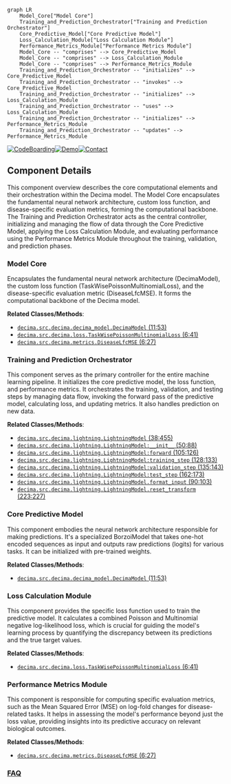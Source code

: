 ```mermaid
graph LR
    Model_Core["Model Core"]
    Training_and_Prediction_Orchestrator["Training and Prediction Orchestrator"]
    Core_Predictive_Model["Core Predictive Model"]
    Loss_Calculation_Module["Loss Calculation Module"]
    Performance_Metrics_Module["Performance Metrics Module"]
    Model_Core -- "comprises" --> Core_Predictive_Model
    Model_Core -- "comprises" --> Loss_Calculation_Module
    Model_Core -- "comprises" --> Performance_Metrics_Module
    Training_and_Prediction_Orchestrator -- "initializes" --> Core_Predictive_Model
    Training_and_Prediction_Orchestrator -- "invokes" --> Core_Predictive_Model
    Training_and_Prediction_Orchestrator -- "initializes" --> Loss_Calculation_Module
    Training_and_Prediction_Orchestrator -- "uses" --> Loss_Calculation_Module
    Training_and_Prediction_Orchestrator -- "initializes" --> Performance_Metrics_Module
    Training_and_Prediction_Orchestrator -- "updates" --> Performance_Metrics_Module
```
[![CodeBoarding](https://img.shields.io/badge/Generated%20by-CodeBoarding-9cf?style=flat-square)](https://github.com/CodeBoarding/GeneratedOnBoardings)[![Demo](https://img.shields.io/badge/Try%20our-Demo-blue?style=flat-square)](https://www.codeboarding.org/demo)[![Contact](https://img.shields.io/badge/Contact%20us%20-%20contact@codeboarding.org-lightgrey?style=flat-square)](mailto:contact@codeboarding.org)

## Component Details

This component overview describes the core computational elements and their orchestration within the Decima model. The Model Core encapsulates the fundamental neural network architecture, custom loss function, and disease-specific evaluation metrics, forming the computational backbone. The Training and Prediction Orchestrator acts as the central controller, initializing and managing the flow of data through the Core Predictive Model, applying the Loss Calculation Module, and evaluating performance using the Performance Metrics Module throughout the training, validation, and prediction phases.

### Model Core
Encapsulates the fundamental neural network architecture (DecimaModel), the custom loss function (TaskWisePoissonMultinomialLoss), and the disease-specific evaluation metric (DiseaseLfcMSE). It forms the computational backbone of the Decima model.


**Related Classes/Methods**:

- <a href="https://github.com/Genentech/decima/blob/master/src/decima/decima_model.py#L11-L53" target="_blank" rel="noopener noreferrer">`decima.src.decima.decima_model.DecimaModel` (11:53)</a>
- <a href="https://github.com/Genentech/decima/blob/master/src/decima/loss.py#L6-L41" target="_blank" rel="noopener noreferrer">`decima.src.decima.loss.TaskWisePoissonMultinomialLoss` (6:41)</a>
- <a href="https://github.com/Genentech/decima/blob/master/src/decima/metrics.py#L6-L27" target="_blank" rel="noopener noreferrer">`decima.src.decima.metrics.DiseaseLfcMSE` (6:27)</a>


### Training and Prediction Orchestrator
This component serves as the primary controller for the entire machine learning pipeline. It initializes the core predictive model, the loss function, and performance metrics. It orchestrates the training, validation, and testing steps by managing data flow, invoking the forward pass of the predictive model, calculating loss, and updating metrics. It also handles prediction on new data.


**Related Classes/Methods**:

- <a href="https://github.com/Genentech/decima/blob/master/src/decima/lightning.py#L38-L455" target="_blank" rel="noopener noreferrer">`decima.src.decima.lightning.LightningModel` (38:455)</a>
- <a href="https://github.com/Genentech/decima/blob/master/src/decima/lightning.py#L50-L88" target="_blank" rel="noopener noreferrer">`decima.src.decima.lightning.LightningModel:__init__` (50:88)</a>
- <a href="https://github.com/Genentech/decima/blob/master/src/decima/lightning.py#L105-L126" target="_blank" rel="noopener noreferrer">`decima.src.decima.lightning.LightningModel:forward` (105:126)</a>
- <a href="https://github.com/Genentech/decima/blob/master/src/decima/lightning.py#L128-L133" target="_blank" rel="noopener noreferrer">`decima.src.decima.lightning.LightningModel:training_step` (128:133)</a>
- <a href="https://github.com/Genentech/decima/blob/master/src/decima/lightning.py#L135-L143" target="_blank" rel="noopener noreferrer">`decima.src.decima.lightning.LightningModel:validation_step` (135:143)</a>
- <a href="https://github.com/Genentech/decima/blob/master/src/decima/lightning.py#L162-L173" target="_blank" rel="noopener noreferrer">`decima.src.decima.lightning.LightningModel:test_step` (162:173)</a>
- <a href="https://github.com/Genentech/decima/blob/master/src/decima/lightning.py#L90-L103" target="_blank" rel="noopener noreferrer">`decima.src.decima.lightning.LightningModel.format_input` (90:103)</a>
- <a href="https://github.com/Genentech/decima/blob/master/src/decima/lightning.py#L223-L227" target="_blank" rel="noopener noreferrer">`decima.src.decima.lightning.LightningModel.reset_transform` (223:227)</a>


### Core Predictive Model
This component embodies the neural network architecture responsible for making predictions. It's a specialized BorzoiModel that takes one-hot encoded sequences as input and outputs raw predictions (logits) for various tasks. It can be initialized with pre-trained weights.


**Related Classes/Methods**:

- <a href="https://github.com/Genentech/decima/blob/master/src/decima/decima_model.py#L11-L53" target="_blank" rel="noopener noreferrer">`decima.src.decima.decima_model.DecimaModel` (11:53)</a>


### Loss Calculation Module
This component provides the specific loss function used to train the predictive model. It calculates a combined Poisson and Multinomial negative log-likelihood loss, which is crucial for guiding the model's learning process by quantifying the discrepancy between its predictions and the true target values.


**Related Classes/Methods**:

- <a href="https://github.com/Genentech/decima/blob/master/src/decima/loss.py#L6-L41" target="_blank" rel="noopener noreferrer">`decima.src.decima.loss.TaskWisePoissonMultinomialLoss` (6:41)</a>


### Performance Metrics Module
This component is responsible for computing specific evaluation metrics, such as the Mean Squared Error (MSE) on log-fold changes for disease-related tasks. It helps in assessing the model's performance beyond just the loss value, providing insights into its predictive accuracy on relevant biological outcomes.


**Related Classes/Methods**:

- <a href="https://github.com/Genentech/decima/blob/master/src/decima/metrics.py#L6-L27" target="_blank" rel="noopener noreferrer">`decima.src.decima.metrics.DiseaseLfcMSE` (6:27)</a>




### [FAQ](https://github.com/CodeBoarding/GeneratedOnBoardings/tree/main?tab=readme-ov-file#faq)